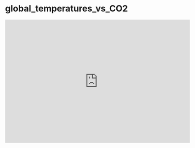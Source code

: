 # global_temperatures_vs_CO2
<iframe title="Global mean temperatures against CO2" aria-label="chart" id="datawrapper-chart-9xJ7u" src="https://datawrapper.dwcdn.net/9xJ7u/9/" scrolling="no" frameborder="0" style="border: none;" width="600" height="400"></iframe>
